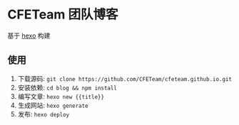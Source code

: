 CFETeam 团队博客
================

基于 [hexo](https://hexo.io/zh-cn/) 构建

使用
----

1.	下载源码: `git clone https://github.com/CFETeam/cfeteam.github.io.git`
2.	安装依赖: `cd blog && npm install`
3.  编写文章: `hexo new {{title}}`
3.	生成网站: `hexo generate`
4.  发布: `hexo deploy`
